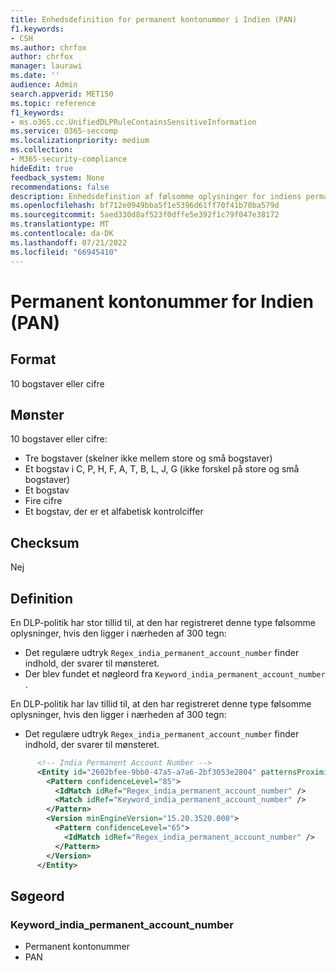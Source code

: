 ```yaml
---
title: Enhedsdefinition for permanent kontonummer i Indien (PAN)
f1.keywords:
- CSH
ms.author: chrfox
author: chrfox
manager: laurawi
ms.date: ''
audience: Admin
search.appverid: MET150
ms.topic: reference
f1_keywords:
- ms.o365.cc.UnifiedDLPRuleContainsSensitiveInformation
ms.service: O365-seccomp
ms.localizationpriority: medium
ms.collection:
- M365-security-compliance
hideEdit: true
feedback_system: None
recommendations: false
description: Enhedsdefinition af følsomme oplysninger for indiens permanente kontonummer (PAN).
ms.openlocfilehash: bf712e0949bba5f1e5396d61ff70f41b70ba579d
ms.sourcegitcommit: 5aed330d8af523f0dffe5e392f1c79f047e38172
ms.translationtype: MT
ms.contentlocale: da-DK
ms.lasthandoff: 07/21/2022
ms.locfileid: "66945410"
---
```

# <a name="india-permanent-account-number-pan"></a>Permanent kontonummer for Indien (PAN)

## <a name="format"></a>Format

10 bogstaver eller cifre

## <a name="pattern"></a>Mønster

10 bogstaver eller cifre:

- Tre bogstaver (skelner ikke mellem store og små bogstaver)
- Et bogstav i C, P, H, F, A, T, B, L, J, G (ikke forskel på store og små bogstaver)
- Et bogstav
- Fire cifre
- Et bogstav, der er et alfabetisk kontrolciffer

## <a name="checksum"></a>Checksum

Nej

## <a name="definition"></a>Definition

En DLP-politik har stor tillid til, at den har registreret denne type følsomme oplysninger, hvis den ligger i nærheden af 300 tegn:

- Det regulære udtryk `Regex_india_permanent_account_number` finder indhold, der svarer til mønsteret.
- Der blev fundet et nøgleord fra `Keyword_india_permanent_account_number` .

En DLP-politik har lav tillid til, at den har registreret denne type følsomme oplysninger, hvis den ligger i nærheden af 300 tegn:

- Det regulære udtryk `Regex_india_permanent_account_number` finder indhold, der svarer til mønsteret.

```xml
      <!-- India Permanent Account Number -->
      <Entity id="2602bfee-9bb0-47a5-a7a6-2bf3053e2804" patternsProximity="300" recommendedConfidence="85">
        <Pattern confidenceLevel="85">
          <IdMatch idRef="Regex_india_permanent_account_number" />
          <Match idRef="Keyword_india_permanent_account_number" />
        </Pattern>
        <Version minEngineVersion="15.20.3520.000">
          <Pattern confidenceLevel="65">
            <IdMatch idRef="Regex_india_permanent_account_number" />
          </Pattern>
        </Version>
      </Entity>
```

## <a name="keywords"></a>Søgeord

### <a name="keyword_india_permanent_account_number"></a>Keyword_india_permanent_account_number

- Permanent kontonummer
- PAN